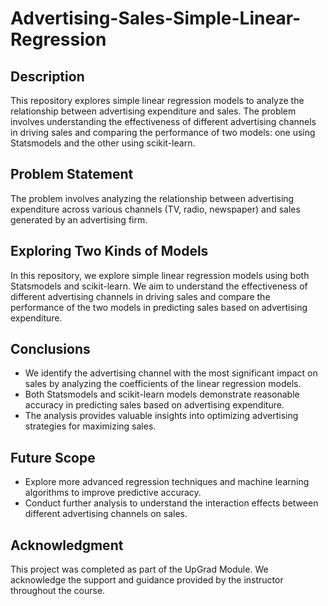 
# Advertising-Sales-Simple-Linear-Regression

## Description
This repository explores simple linear regression models to analyze the relationship between advertising expenditure and sales. The problem involves understanding the effectiveness of different advertising channels in driving sales and comparing the performance of two models: one using Statsmodels and the other using scikit-learn.

## Problem Statement
The problem involves analyzing the relationship between advertising expenditure across various channels (TV, radio, newspaper) and sales generated by an advertising firm.

## Exploring Two Kinds of Models
In this repository, we explore simple linear regression models using both Statsmodels and scikit-learn. We aim to understand the effectiveness of different advertising channels in driving sales and compare the performance of the two models in predicting sales based on advertising expenditure.

## Conclusions
- We identify the advertising channel with the most significant impact on sales by analyzing the coefficients of the linear regression models.
- Both Statsmodels and scikit-learn models demonstrate reasonable accuracy in predicting sales based on advertising expenditure.
- The analysis provides valuable insights into optimizing advertising strategies for maximizing sales.

## Future Scope
- Explore more advanced regression techniques and machine learning algorithms to improve predictive accuracy.
- Conduct further analysis to understand the interaction effects between different advertising channels on sales.

## Acknowledgment
This project was completed as part of the UpGrad Module. We acknowledge the support and guidance provided by the instructor throughout the course.
